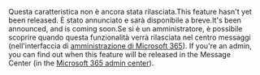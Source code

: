 <span data-ttu-id="2540f-101">Questa caratteristica non è ancora stata rilasciata.</span><span class="sxs-lookup"><span data-stu-id="2540f-101">This feature hasn't yet been released.</span></span> <span data-ttu-id="2540f-102">È stato annunciato e sarà disponibile a breve.</span><span class="sxs-lookup"><span data-stu-id="2540f-102">It's been announced, and is coming soon.</span></span><span data-ttu-id="2540f-103">Se si è un amministratore, è possibile scoprire quando questa funzionalità verrà rilasciata nel centro messaggi (nell'interfaccia di [amministrazione di Microsoft 365](https://portal.office.com/adminportal/home)).</span><span class="sxs-lookup"><span data-stu-id="2540f-103"> If you're an admin, you can find out when this feature will be released in the Message Center (in the [Microsoft 365 admin center](https://portal.office.com/adminportal/home)).</span></span>